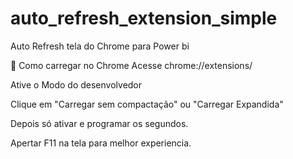 # auto_refresh_extension_simple
Auto Refresh tela do Chrome para Power bi

🚀 Como carregar no Chrome
Acesse chrome://extensions/

Ative o Modo do desenvolvedor

Clique em "Carregar sem compactação" ou "Carregar Expandida"

Depois só ativar e programar os segundos.

Apertar F11 na tela para melhor experiencia.
